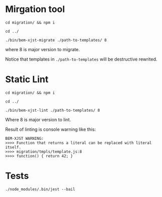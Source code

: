 # Mirgation tool

`cd migration/ && npm i`

`cd ../`

`./bin/bem-xjst-migrate ./path-to-templates/ 8`

where 8 is major version to migrate.

Notice that templates in `./path-to-templates` will be destructive rewrited.

# Static Lint


`cd migration/ && npm i`

`cd ../`

`./bin/bem-xjst-lint ./path-to-templates/ 8`

Where 8 is major version to lint.

Result of linting is console warning like this:

```
BEM-XJST WARNING:
>>>> Function that returns a literal can be replaced with literal itself.
>>>> migration/tmpls/template.js:8
>>>> function() { return 42; }
```

# Tests

`./node_modules/.bin/jest --bail`

